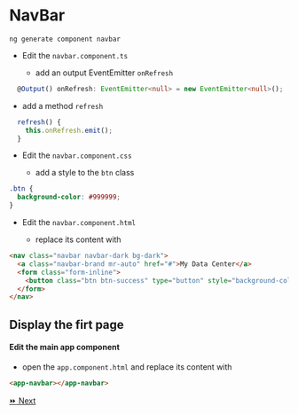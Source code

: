 # NavBar

```
ng generate component navbar
```

* Edit the `navbar.component.ts`
 
   * add an output EventEmitter `onRefresh`

```typescript
  @Output() onRefresh: EventEmitter<null> = new EventEmitter<null>();
```

   * add a method `refresh`

```typescript
  refresh() {
    this.onRefresh.emit();
  }
```

* Edit the `navbar.component.css`

   * add a style to the `btn` class

```css
.btn {
  background-color: #999999;
}
```

* Edit the `navbar.component.html`

   * replace its content with

```html
<nav class="navbar navbar-dark bg-dark">
  <a class="navbar-brand mr-auto" href="#">My Data Center</a>
  <form class="form-inline">
    <button class="btn btn-success" type="button" style="background-color: #8616f6" (click)="refresh()">Reload</button>
  </form>
</nav>
```

## Display the firt page

#### Edit the main app component 

  * open the `app.component.html` and replace its content with
  
```html
<app-navbar></app-navbar>
```

[:fast_forward: Next ](dashboard.md)
